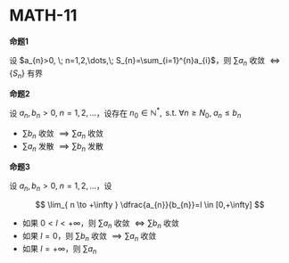 # MATH-11

**命题1**

设 $a_{n}>0, \; n=1,2,\dots,\; S_{n}=\sum_{i=1}^{n}a_{i}$，则 $\sum a_{n}$ 收敛 $\iff \{ S_{n} \}$ 有界

**命题2**

设 $a_{n},b_{n}>0, \;n=1,2,\dots$，设存在 $n_{0}\in \mathbb{N}^{*},\text{ s.t. } \forall n\geq N_{0}, \; a_{n} \leq b_{n}$

- $\sum b_{n}$ 收敛 $\implies \sum a_{n}$ 收敛
- $\sum a_{n}$ 发散 $\implies \sum b_{n}$ 发散

**命题3**

设 $a_{n},b_{n}>0,\; n=1,2,\dots$，设

$$
\lim_{ n \to +\infty } \dfrac{a_{n}}{b_{n}}=l \in [0,+\infty]
$$

- 如果 $0<l<+\infty$，则 $\sum a_{n}$ 收敛 $\iff \sum b_{n}$ 收敛
- 如果 $l=0$，则 $\sum b_{n}$ 收敛 $\implies \sum a_{n}$ 收敛
- 如果 $l=+\infty$，则 $\sum a_{n}$